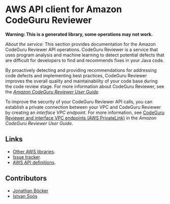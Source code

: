 # AWS API client for Amazon CodeGuru Reviewer

**Warning: This is a generated library, some operations may not work.**

*About the service:*
This section provides documentation for the Amazon CodeGuru Reviewer API
operations. CodeGuru Reviewer is a service that uses program analysis and
machine learning to detect potential defects that are difficult for
developers to find and recommends fixes in your Java code.

By proactively detecting and providing recommendations for addressing code
defects and implementing best practices, CodeGuru Reviewer improves the
overall quality and maintainability of your code base during the code review
stage. For more information about CodeGuru Reviewer, see the <i> <a
href="https://docs.aws.amazon.com/codeguru/latest/reviewer-ug/welcome.html">Amazon
CodeGuru Reviewer User Guide</a>.</i>

To improve the security of your CodeGuru Reviewer API calls, you can
establish a private connection between your VPC and CodeGuru Reviewer by
creating an <i>interface VPC endpoint</i>. For more information, see <a
href="https://docs.aws.amazon.com/codeguru/latest/reviewer-ug/vpc-interface-endpoints.html">CodeGuru
Reviewer and interface VPC endpoints (AWS PrivateLink)</a> in the <i>Amazon
CodeGuru Reviewer User Guide</i>.

## Links

- [Other AWS libraries](https://github.com/agilord/aws_client/tree/master/generated).
- [Issue tracker](https://github.com/agilord/aws_client/issues).
- [AWS API definitions](https://github.com/aws/aws-sdk-js/tree/master/apis).

## Contributors

- [Jonathan Böcker](https://github.com/Schwusch)
- [Istvan Soós](https://github.com/isoos)

